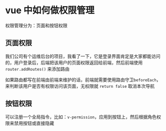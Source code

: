 # vue 中如何做权限管理

权限管理分为：页面和按钮权限

## 页面权限

我们公司有个运维后台的项目，我看了一下，它是登录界面肯定是大家都能访问的，用户登录后，后端把该用户的页面权限返回给前端，然后前端使用 `router.addRoutes()` 来添加路由

如果路由都写在前端由前端来维护的话，前端就需要使用路由守卫`beforeEach`，来判断该用户是否有权限访问该页面，无权限就 `return false` 取消本次导航

## 按钮权限

可以注册一个全局指令，比如：`v-permission`，应用到按钮上，然后根据角色权限来禁用按钮或直接隐藏
